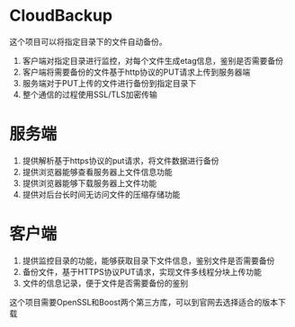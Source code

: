 # CloudBackup
这个项目可以将指定目录下的文件自动备份。
1. 客户端对指定目录进行监控，对每个文件生成etag信息，鉴别是否需要备份
2. 客户端将需要备份的文件基于http协议的PUT请求上传到服务器端
3. 服务端对于PUT上传的文件进行备份到指定目录下
4. 整个通信的过程使用SSL/TLS加密传输

# 服务端
1. 提供解析基于https协议的put请求，将文件数据进行备份
2. 提供浏览器能够查看服务器上文件信息功能
3. 提供浏览器能够下载服务器上文件功能
4. 提供对后台长时间无访问文件的压缩存储功能

# 客户端
1. 提供监控目录的功能，能够获取目录下文件信息，鉴别文件是否需要备份
2. 备份文件，基于HTTPS协议PUT请求，实现文件多线程分块上传功能
3. 文件的信息记录，便于文件是否需要备份的鉴别


这个项目需要OpenSSL和Boost两个第三方库，可以到官网去选择适合的版本下载
